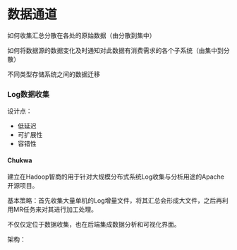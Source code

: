 # 数据通道

如何收集汇总分散在各处的原始数据（由分散到集中）

如何将数据源的数据变化及时通知对此数据有消费需求的各个子系统（由集中到分散）

不同类型存储系统之间的数据迁移

### Log数据收集

设计点：

* 低延迟
* 可扩展性
* 容错性

#### Chukwa

建立在Hadoop智商的用于针对大规模分布式系统Log收集与分析用途的Apache开源项目。

基本策略：首先收集大量单机的Log增量文件，将其汇总会形成大文件，之后再利用MR任务来对其进行加工处理。

不仅仅定位于数据收集，也在后端集成数据分析和可视化界面。

架构：


